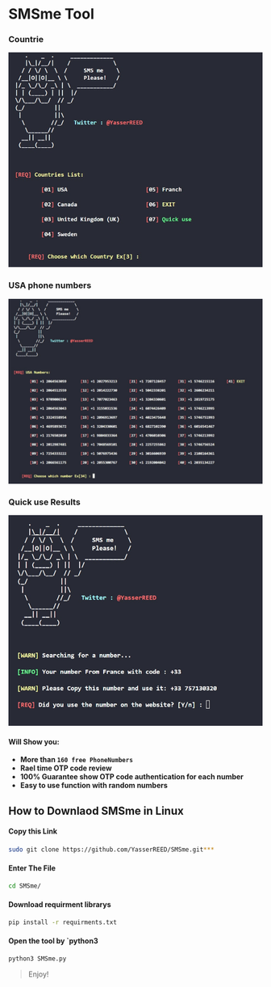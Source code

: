 # SMSme Tool

### Countrie
<img src="https://github.com/YasserREED/SMSme/blob/main/Files/img/Front.jpg">

### USA phone numbers
<img src="https://github.com/YasserREED/SMSme/blob/main/Files/img/USA.jpg">

### Quick use Results
<img src="https://github.com/YasserREED/SMSme/blob/main/Files/img/quickUse.jpg">

#### Will Show you:
- **More than `160 free PhoneNumbers`**
- **Rael time OTP code review**
- **100% Guarantee show OTP code authentication for each number**
- **Easy to use function with random numbers**

## How to Downlaod SMSme in Linux

#### Copy this Link
```sh
sudo git clone https://github.com/YasserREED/SMSme.git***
```
#### Enter The File
```sh
cd SMSme/
```
#### Download requirment librarys
```sh
pip install -r requirments.txt
```
#### Open the tool by `python3
```sh
python3 SMSme.py
```
> Enjoy!

